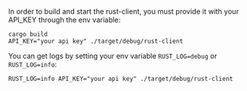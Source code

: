 In order to build and start the rust-client, you must provide it with your API_KEY through the env variable:
```
cargo build
API_KEY="your api key" ./target/debug/rust-client
```

You can get logs by setting your env variable `RUST_LOG=debug` or `RUST_LOG=info`:
```
RUST_LOG=info API_KEY="your api key" ./target/debug/rust-client
```
